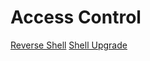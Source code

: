 # Access Control


[Reverse Shell](https://github.com/Dyvan97/appunti/blob/main/Access%20Control/reverse_shell.md)
[Shell Upgrade](https://github.com/Dyvan97/appunti/blob/main/Access%20Control/shell_upgrade.md)
